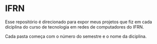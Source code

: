 # IFRN
Esse repositório é direcionado para expor meus projetos que fiz em cada diciplina do curso de tecnologia em redes de computadores do IFRN.

Cada pasta começa com o número do semestre e o nome da diciplina.
